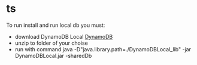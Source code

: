 # ts

To run install and run local db you must:
- download DynamoDB Local [DynamoDB](https://docs.aws.amazon.com/amazondynamodb/latest/developerguide/DynamoDBLocal.html)
- unzip to folder of your choise
- run with command 
    java -D"java.library.path=./DynamoDBLocal_lib" -jar DynamoDBLocal.jar -sharedDb

